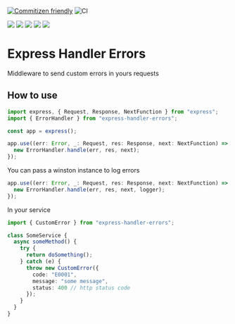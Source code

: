 [![Commitizen friendly](https://img.shields.io/badge/commitizen-friendly-brightgreen.svg)](http://commitizen.github.io/cz-cli/)
![CI](https://github.com/vitordelfino/express-handler-errors/workflows/CI/badge.svg?branch=master)

![](https://img.shields.io/github/last-commit/vitordelfino/express-handler-errors/master)
![](https://img.shields.io/github/issues/vitordelfino/express-handler-errors/master)
![](https://img.shields.io/npm/dt/express-handler-errors)
![](https://img.shields.io/npm/v/express-handler-errors)
![](https://img.shields.io/github/package-json/keywords/vitordelfino/express-handler-errors)

# Express Handler Errors

Middleware to send custom errors in yours requests

## How to use

```typescript
import express, { Request, Response, NextFunction } from "express";
import { ErrorHandler } from "express-handler-errors";

const app = express();

app.use((err: Error, _: Request, res: Response, next: NextFunction) => {
  new ErrorHandler.handle(err, res, next);
});
```

You can pass a winston instance to log errors

```typescript
app.use((err: Error, _: Request, res: Response, next: NextFunction) => {
  new ErrorHandler.handle(err, res, next, logger);
});
```

In your service

```typescript
import { CustomError } from "express-handler-errors";

class SomeService {
  async someMethod() {
    try {
      return doSomething();
    } catch (e) {
      throw new CustomError({
        code: "E0001",
        message: "some message",
        status: 400 // http status code
      });
    }
  }
}
```
